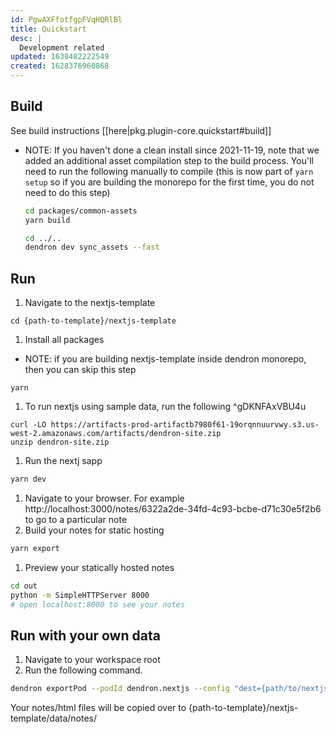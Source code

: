 ```yaml
---
id: PgwAXFfotfgpFVqHQRlBl
title: Quickstart
desc: |
  Development related
updated: 1638482222549
created: 1628376960868
---
```


## Build

See build instructions [[here|pkg.plugin-core.quickstart#build]] 
  - NOTE: If you haven't done a clean install since 2021-11-19, note that we added an additional asset compilation step to the build process. You'll need to run the following manually to compile (this is now part of `yarn setup` so if you are building the monorepo for the first time, you do not need to do this step)
    ```sh
    cd packages/common-assets
    yarn build

    cd ../..
    dendron dev sync_assets --fast
    ```

## Run
<!-- How to run the program from the current source code -->
1. Navigate to the nextjs-template
  ```
  cd {path-to-template}/nextjs-template
  ```
1. Install all packages
  - NOTE: if you are building nextjs-template inside dendron monorepo, then you can skip this step 
  ```
  yarn
  ```
1. To run nextjs using sample data, run the following ^gDKNFAxVBU4u
  ```
  curl -LO https://artifacts-prod-artifactb7980f61-19orqnnuurvwy.s3.us-west-2.amazonaws.com/artifacts/dendron-site.zip 
  unzip dendron-site.zip
  ```
1. Run the nextj sapp
  ```sh
  yarn dev
  ```
1. Navigate to your browser. For example http://localhost:3000/notes/6322a2de-34fd-4c93-bcbe-d71c30e5f2b6 to go to a particular note
1. Build your notes for static hosting
  ```sh
  yarn export
  ```
1. Preview your statically hosted notes 
  ```sh
  cd out
  python -m SimpleHTTPServer 8000
  # open localhost:8000 to see your notes
  ```

## Run with your own data
1. Navigate to your workspace root
1. Run the following command. 
  ```sh
  dendron exportPod --podId dendron.nextjs --config "dest={path/to/nextjs-template}"
  ```
  Your notes/html files will be copied over to {path-to-template}/nextjs-template/data/notes/
